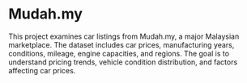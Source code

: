 # Mudah.my
This project examines car listings from Mudah.my, a major Malaysian marketplace. The dataset includes car prices, manufacturing years, conditions, mileage, engine capacities, and regions. The goal is to understand pricing trends, vehicle condition distribution, and factors affecting car prices.
